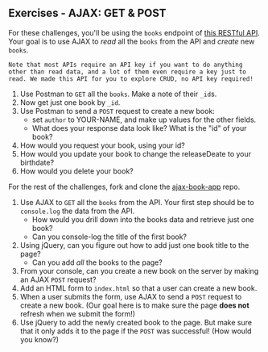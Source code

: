 ## Exercises - AJAX: GET & POST

For these challenges, you'll be using the `books` endpoint of <a href="https://github.com/sf-wdi-25/crud-api" target="_blank">this RESTful API</a>. Your goal is to use AJAX to _read_ all the `books` from the API and _create_ new `books`.

    Note that most APIs require an API key if you want to do anything other than read data, and a lot of them even require a key just to read. We made this API for you to explore CRUD, no API key required!

1. Use Postman to `GET` all the `books`. Make a note of their `_id`s.
2. Now get just one book by `_id`.
3. Use Postman to send a `POST` request to create a new book:
    - set `author` to YOUR-NAME, and make up values for the other fields.
    - What does your response data look like? What is the "id" of your book?
4. How would you request your book, using your id?
5. How would you update your book to change the releaseDeate to your birthdate?
6. How would you delete your book?

For the rest of the challenges, fork and clone the <a href="https://github.com/sf-wdi-25/ajax-crud-book-app" target="_blank">ajax-book-app</a> repo.

1. Use AJAX to `GET` all the `books` from the API. Your first step should be to `console.log` the data from the API.
    - How would you drill down into the books data and retrieve just one book?
    - Can you console-log the title of the first book?
2. Using jQuery, can you figure out how to add just one book title to the page?
    - Can you add *all* the books to the page?
3. From your console, can you create a new book on the server by making an AJAX `POST` request?
4. Add an HTML form to `index.html` so that a user can create a new book.
5. When a user submits the form, use AJAX to send a `POST` request to create a new book. (Our goal here is to make sure the page **does not** refresh when we submit the form!)
6. Use jQuery to add the newly created book to the page. But make sure that it only adds it to the page if the `POST` was successful! (How would you know?)
